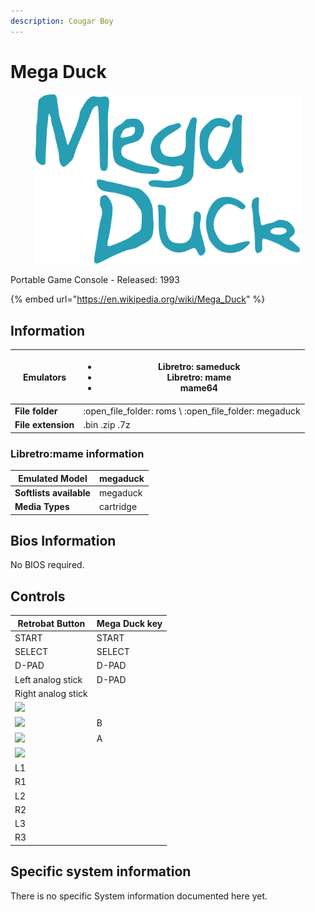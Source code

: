 ```yaml
---
description: Cougar Boy
---
```


# Mega Duck

<figure><img src="https://raw.githubusercontent.com/fabricecaruso/es-theme-carbon/52ff37c9e265587d006945a2ba695b5a962b3a3d/art/logos/megaduck.svg" alt=""><figcaption></figcaption></figure>

Portable Game Console - Released: 1993

{% embed url="https://en.wikipedia.org/wiki/Mega_Duck" %}

## Information

| **Emulators**      | <ul><li>Libretro: sameduck</li><li>Libretro: mame</li><li>mame64</li></ul> |
| ------------------ | -------------------------------------------------------------------------- |
| **File folder**    | :open\_file\_folder: roms \ :open\_file\_folder: megaduck                  |
| **File extension** | .bin .zip .7z                                                              |

### Libretro:mame information

| **Emulated Model**      | megaduck  |
| ----------------------- | --------- |
| **Softlists available** | megaduck  |
| **Media Types**         | cartridge |

## Bios Information

No BIOS required.

## Controls

| Retrobat Button                                       | Mega Duck key |
| ----------------------------------------------------- | ------------- |
| START                                                 | START         |
| SELECT                                                | SELECT        |
| D-PAD                                                 | D-PAD         |
| Left analog stick                                     | D-PAD         |
| Right analog stick                                    |               |
| ![](<../../../.gitbook/assets/image (2) (1) (1).png>) |               |
| ![](<../../../.gitbook/assets/image (1) (2) (1).png>) | B             |
| ![](<../../../.gitbook/assets/image (4) (1).png>)     | A             |
| ![](<../../../.gitbook/assets/image (3) (1) (2).png>) |               |
| L1                                                    |               |
| R1                                                    |               |
| L2                                                    |               |
| R2                                                    |               |
| L3                                                    |               |
| R3                                                    |               |

## Specific system information

There is no specific System information documented here yet.
